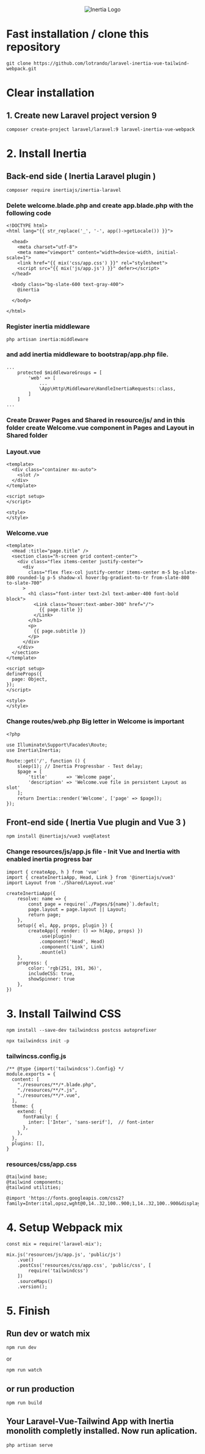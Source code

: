 <p align="center"><img src="header.png" alt="Inertia Logo"></a>

# Fast installation / clone this repository
```
git clone https://github.com/lotrando/laravel-inertia-vue-tailwind-webpack.git
```
# Clear installation

## 1. Create new Laravel project version 9
```
composer create-project laravel/laravel:9 laravel-inertia-vue-webpack
```

# 2. Install Inertia
## Back-end side ( Inertia Laravel plugin )
```
composer require inertiajs/inertia-laravel
```
### Delete welcome.blade.php and create app.blade.php with the following code
```
<!DOCTYPE html>
<html lang="{{ str_replace('_', '-', app()->getLocale()) }}">

  <head>
    <meta charset="utf-8">
    <meta name="viewport" content="width=device-width, initial-scale=1">
    <link href="{{ mix('css/app.css') }}" rel="stylesheet">
    <script src="{{ mix('js/app.js') }}" defer></script>
  </head>

  <body class="bg-slate-600 text-gray-400">
    @inertia

  </body>

</html>

```
### Register inertia middleware
```
php artisan inertia:middleware
```
### and add inertia middleware to bootstrap/app.php file.
```
...
    protected $middlewareGroups = [
        'web' => [
            ...
            \App\Http\Middleware\HandleInertiaRequests::class,
        ]
    ]
...
```
### Create Drawer Pages and Shared in resource/js/ and in this folder create Welcome.vue component in Pages and Layout in Shared folder

### Layout.vue
```
<template>
  <div class="container mx-auto">
    <slot />
  </div>
</template>

<script setup>
</script>

<style>
</style>
```

### Welcome.vue
```
<template>
  <Head :title="page.title" />
  <section class="h-screen grid content-center">
    <div class="flex items-center justify-center">
      <div
        class="flex flex-col justify-center items-center m-5 bg-slate-800 rounded-lg p-5 shadow-xl hover:bg-gradient-to-tr from-slate-800 to-slate-700"
      >
        <h1 class="font-inter text-2xl text-amber-400 font-bold block">
          <Link class="hover:text-amber-300" href="/">
            {{ page.title }}
          </Link>
        </h1>
        <p>
          {{ page.subtitle }}
        </p>
      </div>
    </div>
  </section>
</template>

<script setup>
defineProps({
  page: Object,
});
</script>

<style>
</style>
```

### Change routes/web.php Big letter in Welcome is important
```
<?php

use Illuminate\Support\Facades\Route;
use Inertia\Inertia;

Route::get('/', function () {
    sleep(1); // Inertia Progressbar - Test delay;
    $page = [
        'title'       => 'Welcome page',
        'description' => 'Welcome.vue file in persistent Layout as slot'
    ];
    return Inertia::render('Welcome', ['page' => $page]);
});
```
## Front-end side ( Inertia Vue plugin and Vue 3 )
```
npm install @inertiajs/vue3 vue@latest
```
### Change resources/js/app.js file - Init Vue and Inertia with enabled inertia progress bar
```
import { createApp, h } from 'vue'
import { createInertiaApp, Head, Link } from '@inertiajs/vue3'
import Layout from './Shared/Layout.vue'

createInertiaApp({
    resolve: name => {
        const page = require(`./Pages/${name}`).default;
        page.layout = page.layout || Layout;
        return page;
    },
    setup({ el, App, props, plugin }) {
        createApp({ render: () => h(App, props) })
            .use(plugin)
            .component('Head', Head)
            .component('Link', Link)
            .mount(el)
    },
    progress: {
        color: 'rgb(251, 191, 36)',
        includeCSS: true,
        showSpinner: true
    },
})
```
# 3. Install Tailwind CSS
```
npm install --save-dev tailwindcss postcss autoprefixer
```
```
npx tailwindcss init -p
```
### tailwincss.config.js
```
/** @type {import('tailwindcss').Config} */
module.exports = {
  content: [
    "./resources/**/*.blade.php",
    "./resources/**/*.js",
    "./resources/**/*.vue",
  ],
  theme: {
    extend: {
      fontFamily: {
        inter: ['Inter', 'sans-serif'],  // font-inter
      },
    },
  },
  plugins: [],
}
```
### resources/css/app.css
```
@tailwind base;
@tailwind components;
@tailwind utilities;

@import 'https://fonts.googleapis.com/css2?family=Inter:ital,opsz,wght@0,14..32,100..900;1,14..32,100..900&display=swap';

```
# 4. Setup Webpack mix
```
const mix = require('laravel-mix');

mix.js('resources/js/app.js', 'public/js')
    .vue()
    .postCss('resources/css/app.css', 'public/css', [
        require('tailwindcss')
    ])
    .sourceMaps()
    .version();
```
# 5. Finish

## Run dev or watch mix
```
npm run dev
```
or
```
npm run watch
```
## or run production
```
npm run build
```

## Your Laravel-Vue-Tailwind App with Inertia monolith completly installed. Now run aplication.
```
php artisan serve
```


